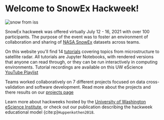 # Welcome to SnowEx Hackweek!

![snow from iss](img/snow_from_iss.jpg)

SnowEx hackweek was offered virtually July 12 - 16, 2021 with over 100 participants. The purpose of the event was to foster an environment of collaboration and sharing of [NASA SnowEx](https://snow.nasa.gov/campaigns/snowex) datasets across teams. 

On this website you'll find 14 [tutorials](tutorials/index) covering topics from microstructure to satellite radar. All tutorials are Jupyter Notebooks, with rendered versions that anyone can read through, or they can be run interactively in computing environments. Tutorial recordings are available on this UW eScience [YouTube Playlist](https://www.youtube.com/playlist?list=PLA6PlfxWZPLSTUaS0uR8FMcNC2wqztwjJ)

Teams worked collaboratively on 7 different projects focused on data cross-validation and software development. Read more about the projects and there results on our [projects page](projects/list_of_projects)

Learn more about hackweeks hosted by the [University of Washington eScience Institute](https://uwhackweek.github.io/hackweeks-as-a-service/intro.html), or check out our publication describing the hackweek educational model {cite:p}`Huppenkothen2018`.